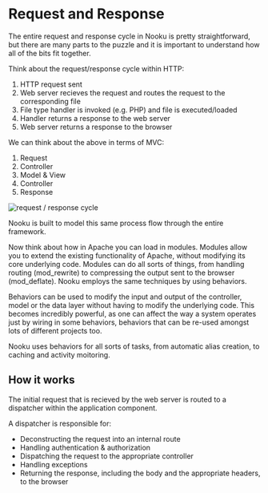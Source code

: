 # Request and Response

The entire request and response cycle in Nooku is pretty straightforward, but there are many parts to the puzzle and it is important to understand how all of the bits fit together.

Think about the request/response cycle within HTTP:

1. HTTP request sent
2. Web server recieves the request and routes the request to the corresponding file
3. File type handler is invoked (e.g. PHP) and file is executed/loaded
4. Handler returns a response to the web server
5. Web server returns a response to the browser

We can think about the above in terms of MVC:

1. Request
2. Controller
3. Model & View
4. Controller
5. Response

![request / response cycle](http://motda.be/nooku/mvc2.jpg)

Nooku is built to model this same process flow through the entire framework.

Now think about how in Apache you can load in modules. Modules allow you to extend the existing functionality of Apache, without modifying its core underlying code. Modules can do all sorts of things, from handling routing (mod_rewrite) to compressing the output sent to the browser (mod_deflate). Nooku employs the same techniques by using behaviors. 

Behaviors can be used to modify the input and output of the controller, model or the data layer without having to modify the underlying code. This becomes incredibly powerful, as one can affect the way a system operates just by wiring in some behaviors, behaviors that can be re-used amongst lots of different projects too.

Nooku uses behaviors for all sorts of tasks, from automatic alias creation, to caching and activity moitoring.

## How it works

The initial request that is recieved by the web server is routed to a dispatcher within the application component. 

A dispatcher is responsible for: 

* Deconstructing the request into an internal route
* Handling authentication & authorization
* Dispatching the request to the appropriate controller
* Handling exceptions
* Returning the response, including the body and the appropriate headers, to the browser